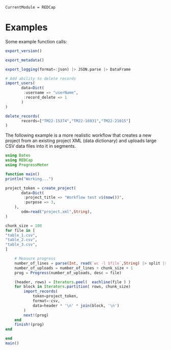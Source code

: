 ```@meta
CurrentModule = REDCap
```
# Examples
Some example function calls:
```julia
export_version()

export_metadata()

export_logging(format=:json) |> JSON.parse |> DataFrame

# Add ability to delete records
import_users(
       data=Dict(
		:username => "userName",
		:record_delete => 1
       )
)

delete_records(
       records=["TM22-15374","TM22-16931","TM22-21015"]
)
```

The following example is a more realistic workflow that creates a new project from an existing project XML (data dictionary) and uploads large CSV data files into it in segments.

```julia
using Dates
using REDCap
using ProgressMeter

function main()
println("Working...")

project_token = create_project(
       data=Dict(
		:project_title => "Workflow test v$(now())",
		:purpose => 3,
	),
       odm=read("project.xml",String),
)

chunk_size = 100
for file in [
"table_1.csv",
"table_2.csv",
"table_3.csv",
]

	# Measure progress
	number_of_lines = parse(Int, read(`wc -l $file`,String) |> split |> first)
	number_of_uploads = number_of_lines ÷ chunk_size + 1
	prog = Progress(number_of_uploads, desc = file)

	(header, rows) = Iterators.peel(  eachline(file ) )
	for block in Iterators.partition( rows, chunk_size)
		import_records(
			token=project_token,
			format=:csv,
			data=header * '\n' * join(block, '\n')
		)
		next!(prog)
	end
	finish!(prog)
end

end
main()
```
